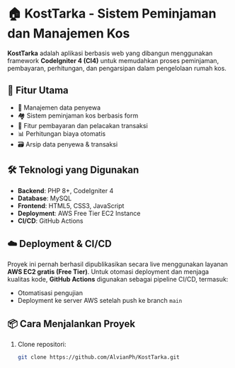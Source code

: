 # 🏠 KostTarka - Sistem Peminjaman dan Manajemen Kos

**KostTarka** adalah aplikasi berbasis web yang dibangun menggunakan framework **CodeIgniter 4 (CI4)** untuk memudahkan proses peminjaman, pembayaran, perhitungan, dan pengarsipan dalam pengelolaan rumah kos.

## 🚀 Fitur Utama

- 📄 Manajemen data penyewa
- 🏘️ Sistem peminjaman kos berbasis form
- 💸 Fitur pembayaran dan pelacakan transaksi
- 📊 Perhitungan biaya otomatis
- 🗃️ Arsip data penyewa & transaksi

## 🛠️ Teknologi yang Digunakan

- **Backend**: PHP 8+, CodeIgniter 4
- **Database**: MySQL
- **Frontend**: HTML5, CSS3, JavaScript
- **Deployment**: AWS Free Tier EC2 Instance
- **CI/CD**: GitHub Actions

## ☁️ Deployment & CI/CD

Proyek ini pernah berhasil dipublikasikan secara live menggunakan layanan **AWS EC2 gratis (Free Tier)**. Untuk otomasi deployment dan menjaga kualitas kode, **GitHub Actions** digunakan sebagai pipeline CI/CD, termasuk:

- Otomatisasi pengujian
- Deployment ke server AWS setelah push ke branch `main`

## 📦 Cara Menjalankan Proyek

1. Clone repositori:
   ```bash
   git clone https://github.com/AlvianPh/KostTarka.git
